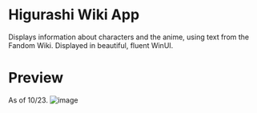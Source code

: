 # Higurashi Wiki App
Displays information about characters and the anime, using text from the Fandom Wiki. Displayed in beautiful, fluent WinUI.
# Preview
As of 10/23.
![image](https://github.com/haiku-balls/higurashi-appWUI/assets/65756037/a915fd6d-5ad0-4e2b-98ec-6cb9d70b877d)
